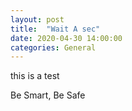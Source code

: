 ```yaml
---
layout: post
title:  "Wait A sec"
date: 2020-04-30 14:00:00
categories: General
--- 
```

this is a test

Be Smart, Be Safe  
